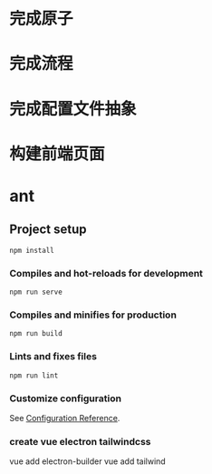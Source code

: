 # 完成原子
# 完成流程
# 完成配置文件抽象
# 构建前端页面

# ant

## Project setup
```
npm install
```

### Compiles and hot-reloads for development
```
npm run serve
```

### Compiles and minifies for production
```
npm run build
```

### Lints and fixes files
```
npm run lint
```

### Customize configuration
See [Configuration Reference](https://cli.vuejs.org/config/).

### create vue electron tailwindcss
vue add electron-builder
vue add tailwind
